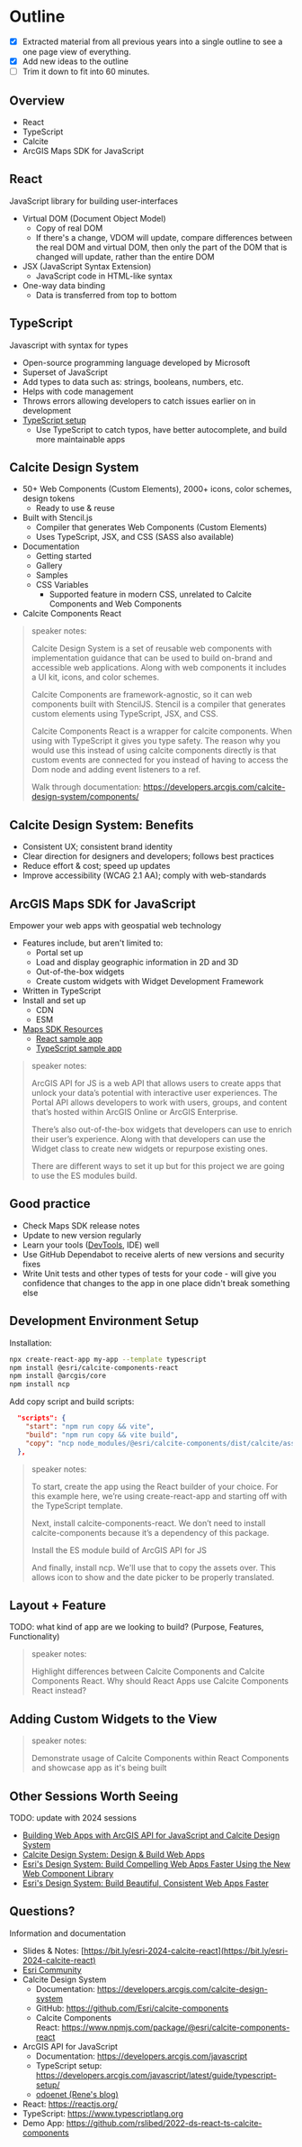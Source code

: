 # Outline

- [x] Extracted material from all previous years into a single outline to see a
      one page view of everything.
- [x] Add new ideas to the outline
- [ ] Trim it down to fit into 60 minutes.

## Overview

- React
- TypeScript
- Calcite
- ArcGIS Maps SDK for JavaScript

## React

JavaScript library for building user-interfaces

- Virtual DOM (Document Object Model)
  - Copy of real DOM
  - If there's a change, VDOM will update, compare differences between the real
    DOM and virtual DOM, then only the part of the DOM that is changed will
    update, rather than the entire DOM
- JSX (JavaScript Syntax Extension)
  - JavaScript code in HTML-like syntax
- One-way data binding
  - Data is transferred from top to bottom

## TypeScript

Javascript with syntax for types

- Open-source programming language developed by Microsoft
- Superset of JavaScript
- Add types to data such as: strings, booleans, numbers, etc.
- Helps with code management
- Throws errors allowing developers to catch issues earlier on in development
- [TypeScript setup](https://developers.arcgis.com/javascript/latest/guide/typescript-setup/)
  - Use TypeScript to catch typos, have better autocomplete, and build more
    maintainable apps

## Calcite Design System

- 50+ Web Components (Custom Elements), 2000+ icons, color schemes, design
  tokens
  - Ready to use & reuse
- Built with Stencil.js
  - Compiler that generates Web Components (Custom Elements)
  - Uses TypeScript, JSX, and CSS (SASS also available)
- Documentation
  - Getting started
  - Gallery
  - Samples
  - CSS Variables
    - Supported feature in modern CSS, unrelated to Calcite Components and Web
      Components
- Calcite Components React

> speaker notes:
>
> Calcite Design System is a set of reusable web components with implementation
> guidance that can be used to build on-brand and accessible web applications.
> Along with web components it includes a UI kit, icons, and color schemes.
>
> Calcite Components are framework-agnostic, so it can web components built with
> StencilJS. Stencil is a compiler that generates custom elements using
> TypeScript, JSX, and CSS.
>
> Calcite Components React is a wrapper for calcite components. When using with
> TypeScript it gives you type safety. The reason why you would use this instead
> of using calcite components directly is that custom events are connected for
> you instead of having to access the Dom node and adding event listeners to a
> ref.
>
> Walk through documentation:
> https://developers.arcgis.com/calcite-design-system/components/

## Calcite Design System: Benefits

- Consistent UX; consistent brand identity
- Clear direction for designers and developers; follows best practices
- Reduce effort & cost; speed up updates
- Improve accessibility (WCAG 2.1 AA); comply with web-standards

## ArcGIS Maps SDK for JavaScript

Empower your web apps with geospatial web technology

- Features include, but aren't limited to:
  - Portal set up
  - Load and display geographic information in 2D and 3D
  - Out-of-the-box widgets
  - Create custom widgets with Widget Development Framework
- Written in TypeScript
- Install and set up
  - CDN
  - ESM
- [Maps SDK Resources](https://github.com/Esri/jsapi-resources)
  - [React sample app](https://github.com/Esri/jsapi-resources/tree/main/esm-samples/jsapi-react)
  - [TypeScript sample app](https://github.com/Esri/jsapi-resources/tree/main/esm-samples/jsapi-vite-ts)

> speaker notes:
>
> ArcGIS API for JS is a web API that allows users to create apps that unlock
> your data’s potential with interactive user experiences. The Portal API allows
> developers to work with users, groups, and content that’s hosted within ArcGIS
> Online or ArcGIS Enterprise.
>
> There’s also out-of-the-box widgets that developers can use to enrich their
> user’s experience. Along with that developers can use the Widget class to
> create new widgets or repurpose existing ones.
>
> There are different ways to set it up but for this project we are going to use
> the ES modules build.

## Good practice

- Check Maps SDK release notes
- Update to new version regularly
- Learn your tools ([DevTools](https://developer.chrome.com/docs/devtools/),
  IDE) well
- Use GitHub Dependabot to receive alerts of new versions and security fixes
- Write Unit tests and other types of tests for your code - will give you
  confidence that changes to the app in one place didn't break something else

## Development Environment Setup

Installation:

```sh
npx create-react-app my-app --template typescript
npm install @esri/calcite-components-react
npm install @arcgis/core
npm install ncp
```

Add copy script and build scripts:

```json
  "scripts": {
    "start": "npm run copy && vite",
    "build": "npm run copy && vite build",
    "copy": "ncp node_modules/@esri/calcite-components/dist/calcite/assets/* ./public/assets/"
  },
```

> speaker notes:
>
> To start, create the app using the React builder of your choice. For this
> example here, we’re using create-react-app and starting off with the
> TypeScript template.
>
> Next, install calcite-components-react. We don’t need to install
> calcite-components because it’s a dependency of this package.
>
> Install the ES module build of ArcGIS API for JS
>
> And finally, install ncp. We'll use that to copy the assets over. This allows
> icon to show and the date picker to be properly translated.

## Layout + Feature

TODO: what kind of app are we looking to build? (Purpose, Features,
Functionality)

> speaker notes:
>
> Highlight differences between Calcite Components and Calcite Components React.
> Why should React Apps use Calcite Components React instead?

## Adding Custom Widgets to the View

> speaker notes:
>
> Demonstrate usage of Calcite Components within React Components and showcase
> app as it's being built

## Other Sessions Worth Seeing

TODO: update with 2024 sessions

- [Building Web Apps with ArcGIS API for JavaScript and Calcite Design System](https://mediaspace.esri.com/media/t/1_6eotmuhb/244321192)
- [Calcite Design System: Design & Build Web Apps](https://mediaspace.esri.com/media/t/1_a5nli0bn/244321192)
- [Esri's Design System: Build Compelling Web Apps Faster Using the New Web Component Library](https://www.youtube.com/watch?v=R-J_xsYGRKg)
- [Esri's Design System: Build Beautiful, Consistent Web Apps Faster](https://www.youtube.com/watch?v=UNkjECNnB-Q)

## Questions?

Information and documentation

- Slides & Notes:
  [https://bit.ly/esri-2024-calcite-react](https://bit.ly/esri-2024-calcite-react)
- [Esri Community](https://community.esri.com/t5/arcgis-api-for-javascript/ct-p/arcgis-api-for-javascript)
- Calcite Design System
  - Documentation: https://developers.arcgis.com/calcite-design-system
  - GitHub: https://github.com/Esri/calcite-components
  - Calcite Components
    React: https://www.npmjs.com/package/@esri/calcite-components-react
- ArcGIS API for JavaScript
  - Documentation: https://developers.arcgis.com/javascript
  - TypeScript setup:
    https://developers.arcgis.com/javascript/latest/guide/typescript-setup/
  - [odoenet (Rene's blog)](https://odoe.net/blog)
- React: https://reactjs.org/
- TypeScript: https://www.typescriptlang.org
- Demo App: https://github.com/rslibed/2022-ds-react-ts-calcite-components
